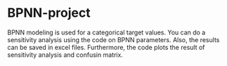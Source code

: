 # BPNN-project
BPNN modeling is used for a categorical target values.
You can do a sensitivity analysis using the code on BPNN parameters. Also, the results can be saved in excel files. Furthermore, the code plots the result of sensitivity analysis and confusin matrix.
